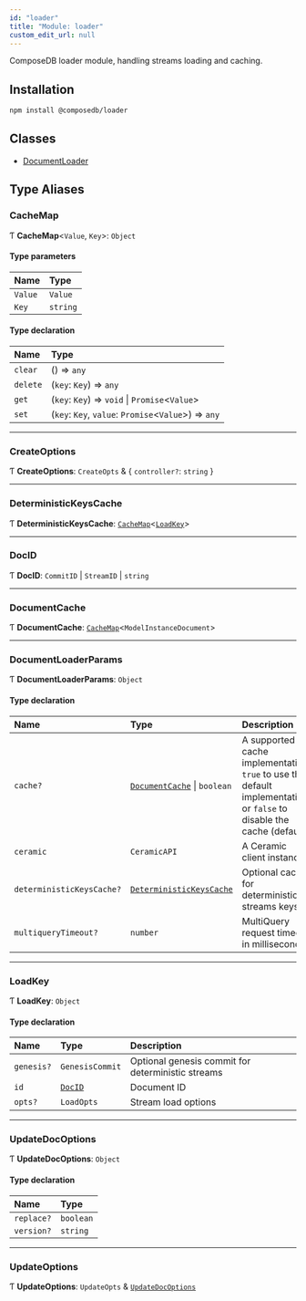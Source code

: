 ```yaml
---
id: "loader"
title: "Module: loader"
custom_edit_url: null
---
```


ComposeDB loader module, handling streams loading and caching.

## Installation

```sh
npm install @composedb/loader
```

## Classes

- [DocumentLoader](../classes/loader.DocumentLoader.md)

## Type Aliases

### CacheMap

Ƭ **CacheMap**\<`Value`, `Key`\>: `Object`

#### Type parameters

| Name | Type |
| :------ | :------ |
| `Value` | `Value` |
| `Key` | `string` |

#### Type declaration

| Name | Type |
| :------ | :------ |
| `clear` | () => `any` |
| `delete` | (`key`: `Key`) => `any` |
| `get` | (`key`: `Key`) => `void` \| `Promise`\<`Value`\> |
| `set` | (`key`: `Key`, `value`: `Promise`\<`Value`\>) => `any` |

___

### CreateOptions

Ƭ **CreateOptions**: `CreateOpts` & \{ `controller?`: `string`  }

___

### DeterministicKeysCache

Ƭ **DeterministicKeysCache**: [`CacheMap`](loader.md#cachemap)\<[`LoadKey`](loader.md#loadkey)\>

___

### DocID

Ƭ **DocID**: `CommitID` \| `StreamID` \| `string`

___

### DocumentCache

Ƭ **DocumentCache**: [`CacheMap`](loader.md#cachemap)\<`ModelInstanceDocument`\>

___

### DocumentLoaderParams

Ƭ **DocumentLoaderParams**: `Object`

#### Type declaration

| Name | Type | Description |
| :------ | :------ | :------ |
| `cache?` | [`DocumentCache`](loader.md#documentcache) \| `boolean` | A supported cache implementation, `true` to use the default implementation or `false` to disable the cache (default) |
| `ceramic` | `CeramicAPI` | A Ceramic client instance |
| `deterministicKeysCache?` | [`DeterministicKeysCache`](loader.md#deterministickeyscache) | Optional cache for deterministic streams keys |
| `multiqueryTimeout?` | `number` | MultiQuery request timeout in milliseconds |

___

### LoadKey

Ƭ **LoadKey**: `Object`

#### Type declaration

| Name | Type | Description |
| :------ | :------ | :------ |
| `genesis?` | `GenesisCommit` | Optional genesis commit for deterministic streams |
| `id` | [`DocID`](loader.md#docid) | Document ID |
| `opts?` | `LoadOpts` | Stream load options |

___

### UpdateDocOptions

Ƭ **UpdateDocOptions**: `Object`

#### Type declaration

| Name | Type |
| :------ | :------ |
| `replace?` | `boolean` |
| `version?` | `string` |

___

### UpdateOptions

Ƭ **UpdateOptions**: `UpdateOpts` & [`UpdateDocOptions`](loader.md#updatedocoptions)
